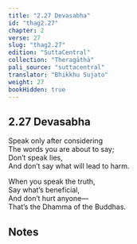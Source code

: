```yaml
---
title: "2.27 Devasabha"
id: "thag2.27"
chapter: 2
verse: 27
slug: "thag2.27"
edition: "SuttaCentral"
collection: "Theragāthā"
pali_source: "suttacentral"
translator: "Bhikkhu Sujato"
weight: 27
bookHidden: true
---
```


## 2.27 Devasabha  

Speak only after considering  
The words you are about to say;  
Don’t speak lies,  
And don’t say what will lead to harm.  

When you speak the truth,  
Say what’s beneficial,  
And don’t hurt anyone—  
That’s the Dhamma of the Buddhas.

## Notes
